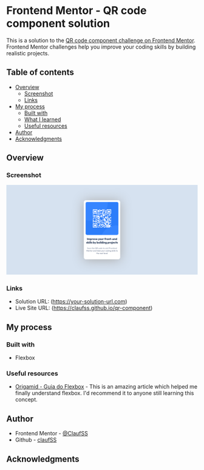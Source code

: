 # Frontend Mentor - QR code component solution

This is a solution to the [QR code component challenge on Frontend Mentor](https://www.frontendmentor.io/challenges/card-component-iux_sIO_H). Frontend Mentor challenges help you improve your coding skills by building realistic projects. 

## Table of contents

- [Overview](#overview)
  - [Screenshot](#screenshot)
  - [Links](#links)
- [My process](#my-process)
  - [Built with](#built-with)
  - [What I learned](#what-i-learned)
  - [Useful resources](#useful-resources)
- [Author](#author)
- [Acknowledgments](#acknowledgments)

## Overview

### Screenshot

![](./images/screenshot.png)

### Links

- Solution URL: (https://your-solution-url.com)
- Live Site URL: (https://claufss.github.io/qr-component)

## My process

### Built with

- Flexbox

### Useful resources

- [Origamid - Guia do Flexbox](https://origamid.com/projetos/flexbox-guia-completo) - This is an amazing article which helped me finally understand flexbox. I'd recommend it to anyone still learning this concept.

## Author

- Frontend Mentor - [@ClaufSS](https://www.frontendmentor.io/profile/ClaufSS)
- Github - [claufSS](https://github.com/claufss)

## Acknowledgments

